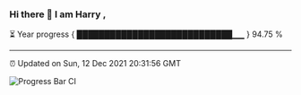 ### Hi there 👋 I am Harry , 

⏳ Year progress { ████████████████████████████▁▁ } 94.75 %

---

⏰ Updated on Sun, 12 Dec 2021 20:31:56 GMT

![Progress Bar CI](https://github.com/duykhang68/duykhang68/workflows/Progress%20Bar%20CI/badge.svg)
